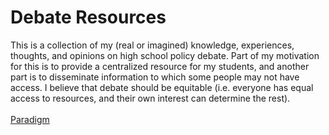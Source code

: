 # Debate Resources
This is a collection of my (real or imagined) knowledge, experiences, thoughts, and opinions on high school policy debate. Part of my motivation for this is to provide a centralized resource for my students, and another part is to disseminate information to which some people may not have access. I believe that debate should be equitable (i.e. everyone has equal access to resources, and their own interest can determine the rest). <br />
<br />
[Paradigm](Paradigm.md) <br />

